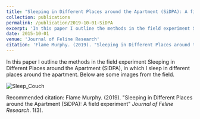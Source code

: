```yaml
---
title: "Sleeping in Different Places around the Apartment (SiDPA): A field experiment"
collection: publications
permalink: /publication/2019-10-01-SiDPA
excerpt: 'In this paper I outline the methods in the field experiment Sleeping in Different Places around the Apartment (SiDPA), in which I sleep in different places around the apartment.'
date: 2015-10-01
venue: 'Journal of Feline Research'
citation: 'Flame Murphy. (2019). "Sleeping in Different Places around the Apartment (SiDPA): A field experiment" <i>Journal of Feline Research</i>. 1(3).'
---
```

In this paper I outline the methods in the field experiment Sleeping in Different Places around the Apartment (SiDPA), in which I sleep in different places around the apartment. Below are some images from the field.

![Sleep_Couch](IMG_9286.JPG)



Recommended citation: Flame Murphy. (2019). "Sleeping in Different Places around the Apartment (SiDPA): A field experiment" <i>Journal of Feline Research</i>. 1(3).
